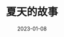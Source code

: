 ---
title: "夏天的故事"
date: "2023-01-08"
price: "50.00"
theaters: ["中国电影资料馆艺术影院"]
remark: ['学术放映', '1996']
---